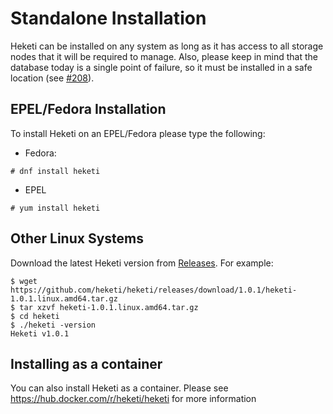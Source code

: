 
# Standalone Installation
Heketi can be installed on any system as long as it has access to all storage nodes that it will be required to manage.  Also, please keep in mind that the database today is a single point of failure, so it must be installed in a safe location (see [#208](https://github.com/heketi/heketi/issues/208)).

## EPEL/Fedora Installation
To install Heketi on an EPEL/Fedora please type the following:

* Fedora:

```
# dnf install heketi
```

* EPEL

```
# yum install heketi
```



## Other Linux Systems
Download the latest Heketi version from [Releases](https://github.com/heketi/heketi/releases). For example:

```
$ wget https://github.com/heketi/heketi/releases/download/1.0.1/heketi-1.0.1.linux.amd64.tar.gz
$ tar xzvf heketi-1.0.1.linux.amd64.tar.gz
$ cd heketi
$ ./heketi -version
Heketi v1.0.1
```

## Installing as a container
You can also install Heketi as a container.  Please see https://hub.docker.com/r/heketi/heketi for more information
